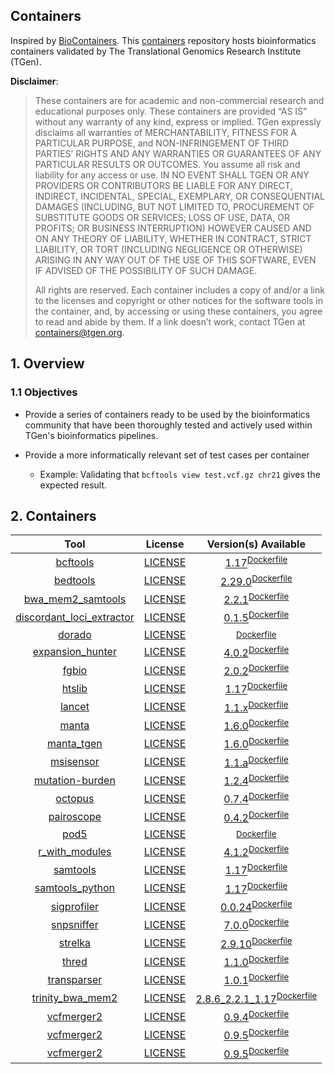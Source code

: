 Containers
--------
Inspired by [BioContainers](https://github.com/BioContainers/containers). This [containers](https://github.com/tgen/containers) repository hosts bioinformatics
containers validated by The Translational Genomics Research Institute (TGen).

__Disclaimer__: 
> These containers are for academic and non-commercial research and educational purposes only. These containers are provided “AS IS” without any warranty of any
kind, express or implied. TGen expressly disclaims all warranties of MERCHANTABILITY, FITNESS FOR A PARTICULAR PURPOSE, and NON-INFRINGEMENT OF THIRD PARTIES’ RIGHTS AND ANY 
WARRANTIES OR GUARANTEES OF ANY PARTICULAR RESULTS OR OUTCOMES. You assume all risk and liability for any access or use. IN NO EVENT SHALL TGEN OR ANY PROVIDERS OR CONTRIBUTORS 
BE LIABLE FOR ANY DIRECT, INDIRECT, INCIDENTAL, SPECIAL, EXEMPLARY, OR CONSEQUENTIAL DAMAGES (INCLUDING, BUT NOT LIMITED TO, PROCUREMENT OF SUBSTITUTE GOODS OR SERVICES; LOSS 
OF USE, DATA, OR PROFITS; OR BUSINESS INTERRUPTION) HOWEVER CAUSED AND ON ANY THEORY OF LIABILITY, WHETHER IN CONTRACT, STRICT LIABILITY, OR TORT (INCLUDING NEGLIGENCE OR OTHERWISE)
ARISING IN ANY WAY OUT OF THE USE OF THIS SOFTWARE, EVEN IF ADVISED OF THE POSSIBILITY OF SUCH DAMAGE.
> 
> All rights are reserved. Each container includes a copy of and/or a link to the licenses and copyright or other notices for the software tools in the container, and, by accessing
or using these containers, you agree to read and abide by them. If a link doesn’t work, contact TGen at containers@tgen.org.

## 1. Overview

### 1.1 Objectives

* Provide a series of containers ready to be used by the bioinformatics community that have been thoroughly tested and actively used within TGen's bioinformatics pipelines.

* Provide a more informatically relevant set of test cases per container
  * Example: Validating that `bcftools view test.vcf.gz chr21` gives the expected result.


## 2. Containers
| Tool | License | Version(s) Available |
| :---: | :---: | :---: |
| [bcftools](https://github.com/samtools/bcftools) | [LICENSE](https://github.com/samtools/bcftools/blob/1.17/LICENSE) | [1.17](https://ghcr.io/tgen/containers/bcftools)<sup>[Dockerfile](https://github.com/tgen/containers/blob/main/bcftools/1.17-23080313/Dockerfile)</sup> |
| [bedtools](https://github.com/arq5x/bedtools2) | [LICENSE](https://github.com/arq5x/bedtools2/blob/v2.29.0/LICENSE) | [2.29.0](https://ghcr.io/tgen/containers/bedtools)<sup>[Dockerfile](https://github.com/tgen/containers/blob/main/bedtools/2.29.0-23080313/Dockerfile)</sup> |
| [bwa_mem2_samtools](https://github.com/bwa-mem2/bwa-mem2) | [LICENSE](https://github.com/bwa-mem2/bwa-mem2/blob/v2.2.1/LICENSE) | [2.2.1](https://ghcr.io/tgen/containers/bwa_mem2_samtools)<sup>[Dockerfile](https://github.com/tgen/containers/blob/main/bwa_mem2_samtools/2.2.1-23080315/Dockerfile)</sup> |
| [discordant_loci_extractor](https://github.com/tgen/Discordant_Loci_Extractor) | [LICENSE](https://github.com/tgen/Discordant_Loci_Extractor/blob/main/LICENSE) | [0.1.5](https://ghcr.io/tgen/containers/discordant_loci_extractor)<sup>[Dockerfile](https://github.com/tgen/containers/blob/main/discordant_loci_extractor/0.1.5-23080815/Dockerfile)</sup> |
| [dorado]() | [LICENSE]() | [](https://ghcr.io/tgen/containers/dorado)<sup>[Dockerfile](https://github.com/tgen/containers/blob/main/dorado/0.4.2-23111413/Dockerfile)</sup> |
| [expansion_hunter](https://github.com/Illumina/ExpansionHunter) | [LICENSE](https://github.com/Illumina/ExpansionHunter/blob/v4.0.2/LICENSE.txt) | [4.0.2](https://ghcr.io/tgen/containers/expansion_hunter)<sup>[Dockerfile](https://github.com/tgen/containers/blob/main/expansion_hunter/4.0.2-23080316/Dockerfile)</sup> |
| [fgbio](https://github.com/fulcrumgenomics/fgbio) | [LICENSE](https://github.com/fulcrumgenomics/fgbio/blob/2.0.2/LICENSE) | [2.0.2](https://ghcr.io/tgen/containers/fgbio)<sup>[Dockerfile](https://github.com/tgen/containers/blob/main/fgbio/2.0.2-23082819/Dockerfile)</sup> |
| [htslib](https://github.com/samtools/htslib) | [LICENSE](https://github.com/samtools/htslib/blob/1.17/LICENSE) | [1.17](https://ghcr.io/tgen/containers/htslib)<sup>[Dockerfile](https://github.com/tgen/containers/blob/main/htslib/1.17-23080709/Dockerfile)</sup> |
| [lancet](https://github.com/nygenome/lancet) | [LICENSE](https://github.com/nygenome/lancet/blob/v1.1.x/LICENSE.txt) | [1.1.x](https://ghcr.io/tgen/containers/lancet)<sup>[Dockerfile](https://github.com/tgen/containers/blob/main/lancet/1.1.x-23080709/Dockerfile)</sup> |
| [manta](https://github.com/Illumina/manta) | [LICENSE](https://github.com/Illumina/manta/blob/v1.6.0/LICENSE.txt) | [1.6.0](https://ghcr.io/tgen/containers/manta)<sup>[Dockerfile](https://github.com/tgen/containers/blob/main/manta/1.6.0-23082819/Dockerfile)</sup> |
| [manta_tgen](https://github.com/tgen/manta) | [LICENSE](https://github.com/tgen/manta/blob/v1.6.0/LICENSE.txt) | [1.6.0](https://ghcr.io/tgen/containers/manta_tgen)<sup>[Dockerfile](https://github.com/tgen/containers/blob/main/manta_tgen/1.6.0-23082819/Dockerfile)</sup> |
| [msisensor](https://github.com/xjtu-omics/msisensor-pro) | [LICENSE](https://github.com/xjtu-omics/msisensor-pro/blob/master/LICENSE) | [1.1.a](https://ghcr.io/tgen/containers/msisensor)<sup>[Dockerfile](https://github.com/tgen/containers/blob/main/msisensor/1.1.a-23080815/Dockerfile)</sup> |
| [mutation-burden](https://github.com/tgen/tgen_mutation_burden) | [LICENSE](https://github.com/tgen/tgen_mutation_burden/blob/master/LICENSE) | [1.2.4](https://ghcr.io/tgen/containers/mutation-burden)<sup>[Dockerfile](https://github.com/tgen/containers/blob/main/mutation-burden/1.2.4-23080815/Dockerfile)</sup> |
| [octopus](https://github.com/luntergroup/octopus) | [LICENSE](https://github.com/luntergroup/octopus/blob/v0.7.4/LICENSE) | [0.7.4](https://ghcr.io/tgen/containers/octopus)<sup>[Dockerfile](https://github.com/tgen/containers/blob/main/octopus/0.7.4-23080809/Dockerfile)</sup> |
| [pairoscope](https://github.com/genome/pairoscope) | [LICENSE](https://github.com/genome/pairoscope) | [0.4.2](https://ghcr.io/tgen/containers/pairoscope)<sup>[Dockerfile](https://github.com/tgen/containers/blob/main/pairoscope/0.4.2-23082813/Dockerfile)</sup> |
| [pod5]() | [LICENSE]() | [](https://ghcr.io/tgen/containers/pod5)<sup>[Dockerfile](https://github.com/tgen/containers/blob/main/pod5/0.3.1-23111415/Dockerfile)</sup> |
| [r_with_modules](https://www.r-project.org/) | [LICENSE](https://www.r-project.org/COPYING) | [4.1.2](https://ghcr.io/tgen/containers/r_with_modules)<sup>[Dockerfile](https://github.com/tgen/containers/blob/main/r_with_modules/4.1.2-23080815/Dockerfile)</sup> |
| [samtools](https://github.com/samtools/samtools) | [LICENSE](https://github.com/samtools/samtools/blob/1.17/LICENSE) | [1.17](https://ghcr.io/tgen/containers/samtools)<sup>[Dockerfile](https://github.com/tgen/containers/blob/main/samtools/1.17-23080815/Dockerfile)</sup> |
| [samtools_python](https://github.com/samtools/samtools) | [LICENSE](https://github.com/samtools/samtools/blob/1.17/LICENSE) | [1.17](https://ghcr.io/tgen/containers/samtools_python)<sup>[Dockerfile](https://github.com/tgen/containers/blob/main/samtools_python/1.17-3.7.16-23082819/Dockerfile)</sup> |
| [sigprofiler](https://github.com/AlexandrovLab/SigProfilerAssignment) | [LICENSE](https://github.com/AlexandrovLab/SigProfilerAssignment/blob/main/LICENSE.txt) | [0.0.24](https://ghcr.io/tgen/containers/sigprofiler)<sup>[Dockerfile](https://github.com/tgen/containers/blob/main/sigprofiler/0.0.24-23080710/Dockerfile)</sup> |
| [snpsniffer](https://github.com/tgen/snpSniffer) | [LICENSE](https://github.com/tgen/snpSniffer/blob/v7.0.0/LICENSE) | [7.0.0](https://ghcr.io/tgen/containers/snpsniffer)<sup>[Dockerfile](https://github.com/tgen/containers/blob/main/snpsniffer/7.0.0-23080810/Dockerfile)</sup> |
| [strelka](https://github.com/Illumina/strelka) | [LICENSE](https://github.com/Illumina/strelka/blob/v2.9.10/LICENSE.txt) | [2.9.10](https://ghcr.io/tgen/containers/strelka)<sup>[Dockerfile](https://github.com/tgen/containers/blob/main/strelka/2.9.10-23080711/Dockerfile)</sup> |
| [thred](https://github.com/tgen/tHReD) | [LICENSE](https://github.com/tgen/tHReD/blob/main/LICENSE) | [1.1.0](https://ghcr.io/tgen/containers/thred)<sup>[Dockerfile](https://github.com/tgen/containers/blob/main/thred/1.1.0-23080712/Dockerfile)</sup> |
| [transparser](https://github.com/tgen/transParser) | [LICENSE](https://github.com/tgen/transParser/blob/master/LICENSE) | [1.0.1](https://ghcr.io/tgen/containers/transparser)<sup>[Dockerfile](https://github.com/tgen/containers/blob/main/transparser/1.0.1-23080810/Dockerfile)</sup> |
| [trinity_bwa_mem2](https://github.com/trinityrnaseq/trinityrnaseq) | [LICENSE](https://github.com/trinityrnaseq/trinityrnaseq/blob/v2.8.6/LICENSE) | [2.8.6_2.2.1_1.17](https://ghcr.io/tgen/containers/trinity_bwa_mem2)<sup>[Dockerfile](https://github.com/tgen/containers/blob/main/trinity_bwa_mem2/2.8.6-23082819/Dockerfile)</sup> |
| [vcfmerger2](https://github.com/tgen/vcfMerger2) | [LICENSE](https://github.com/tgen/vcfMerger2/blob/v0.9.4/LICENSE.md) | [0.9.4](https://ghcr.io/tgen/containers/vcfmerger2)<sup>[Dockerfile](https://github.com/tgen/containers/blob/main/vcfmerger2/0.9.4-23080809/Dockerfile)</sup> |
| [vcfmerger2](https://github.com/tgen/vcfMerger2) | [LICENSE](https://github.com/tgen/vcfMerger2/blob/v0.9.5/LICENSE.md) | [0.9.5](https://ghcr.io/tgen/containers/vcfmerger2)<sup>[Dockerfile](https://github.com/tgen/containers/blob/main/vcfmerger2/0.9.5-23090616/Dockerfile)</sup> |
| [vcfmerger2](https://github.com/tgen/vcfMerger2) | [LICENSE](https://github.com/tgen/vcfMerger2/blob/v0.9.5/LICENSE.md) | [0.9.5](https://ghcr.io/tgen/containers/vcfmerger2)<sup>[Dockerfile](https://github.com/tgen/containers/blob/main/vcfmerger2/0.9.5-23090712/Dockerfile)</sup> |
